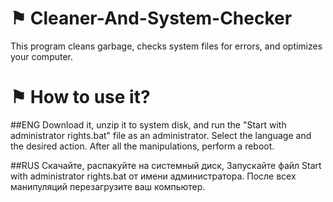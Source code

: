 # ⚑ Cleaner-And-System-Checker
This program cleans garbage, checks system files for errors, and optimizes your computer.

# ⚑ How to use it?

##ENG
Download it, unzip it to system disk, and run the "Start with administrator rights.bat" file as an administrator. Select the language and the desired action.
After all the manipulations, perform a reboot.

##RUS
Скачайте, распакуйте на системный диск, Запускайте файл Start with administrator rights.bat от имени администратора.
После всех манипуляций перезагрузите ваш компьютер.
